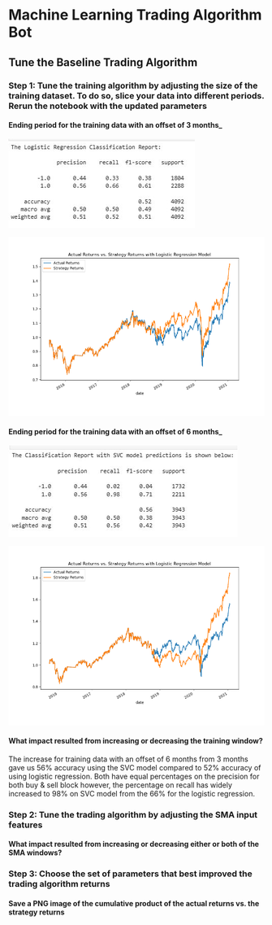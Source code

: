 # Machine Learning Trading Algorithm Bot
## Tune the Baseline Trading Algorithm
### Step 1: Tune the training algorithm by adjusting the size of the training dataset. To do so, slice your data into different periods. Rerun the notebook with the updated parameters
#### Ending period for the training data with an offset of 3 months_

![alt=""](Images/eval_step3_backtest.JPG)

![alt=""](Images/plotResult_actRet_vs_stratRet.png)

#### Ending period for the training data with an offset of 6 months_
![alt=""](Images/6mos-classificationrpt-svc-model.JPG)

![alt=""](Images/plotResult_actRet_vs_stratRet-6mos.png)

#### What impact resulted from increasing or decreasing the training window?
The increase for training data with an offset of 6 months from 3 months gave us 56% accuracy using the SVC model compared to 52% accuracy of using logistic regression. Both have equal percentages on the precision for both buy & sell block however, the percentage on recall has widely increased to 98% on SVC model from the 66% for the logistic regression.

### Step 2: Tune the trading algorithm by adjusting the SMA input features
#### What impact resulted from increasing or decreasing either or both of the SMA windows?

### Step 3: Choose the set of parameters that best improved the trading algorithm returns
#### Save a PNG image of the cumulative product of the actual returns vs. the strategy returns

